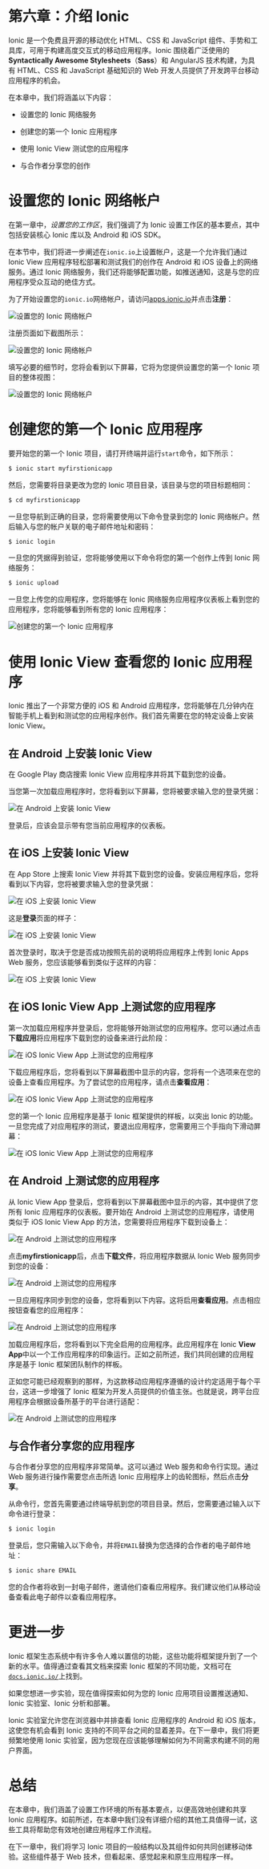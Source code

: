 # 第六章：介绍 Ionic

Ionic 是一个免费且开源的移动优化 HTML、CSS 和 JavaScript 组件、手势和工具库，可用于构建高度交互式的移动应用程序。Ionic 围绕着广泛使用的**Syntactically Awesome Stylesheets**（**Sass**）和 AngularJS 技术构建，为具有 HTML、CSS 和 JavaScript 基础知识的 Web 开发人员提供了开发跨平台移动应用程序的机会。

在本章中，我们将涵盖以下内容：

+   设置您的 Ionic 网络服务

+   创建您的第一个 Ionic 应用程序

+   使用 Ionic View 测试您的应用程序

+   与合作者分享您的创作

# 设置您的 Ionic 网络帐户

在第一章中，*设置您的工作区*，我们强调了为 Ionic 设置工作区的基本要点，其中包括安装核心 Ionic 库以及 Android 和 iOS SDK。

在本节中，我们将进一步阐述在`ionic.io`上设置帐户，这是一个允许我们通过 Ionic View 应用程序轻松部署和测试我们的创作在 Android 和 iOS 设备上的网络服务。通过 Ionic 网络服务，我们还将能够配置功能，如推送通知，这是与您的应用程序受众互动的绝佳方式。

为了开始设置您的`ionic.io`网络帐户，请访问[apps.ionic.io](http://apps.ionic.io)并点击**注册**：

![设置您的 Ionic 网络帐户](img/B04653_06_01.jpg)

注册页面如下截图所示：

![设置您的 Ionic 网络帐户](img/B04653_06_02.jpg)

填写必要的细节时，您将会看到以下屏幕，它将为您提供设置您的第一个 Ionic 项目的整体视图：

![设置您的 Ionic 网络帐户](img/B04653_06_03.jpg)

# 创建您的第一个 Ionic 应用程序

要开始您的第一个 Ionic 项目，请打开终端并运行`start`命令，如下所示：

```js
$ ionic start myfirstionicapp

```

然后，您需要将目录更改为您的 Ionic 项目目录，该目录与您的项目标题相同：

```js
$ cd myfirstionicapp

```

一旦您导航到正确的目录，您将需要使用以下命令登录到您的 Ionic 网络帐户。然后输入与您的帐户关联的电子邮件地址和密码：

```js
$ ionic login

```

一旦您的凭据得到验证，您将能够使用以下命令将您的第一个创作上传到 Ionic 网络服务：

```js
$ ionic upload

```

一旦您上传您的应用程序，您将能够在 Ionic 网络服务应用程序仪表板上看到您的应用程序，您将能够看到所有您的 Ionic 应用程序：

![创建您的第一个 Ionic 应用程序](img/B04653_06_04.jpg)

# 使用 Ionic View 查看您的 Ionic 应用程序

Ionic 推出了一个非常方便的 iOS 和 Android 应用程序，您将能够在几分钟内在智能手机上看到和测试您的应用程序创作。我们首先需要在您的特定设备上安装 Ionic View。

## 在 Android 上安装 Ionic View

在 Google Play 商店搜索 Ionic View 应用程序并将其下载到您的设备。

当您第一次加载应用程序时，您将看到以下屏幕，您将被要求输入您的登录凭据：

![在 Android 上安装 Ionic View](img/B04653_06_05.jpg)

登录后，应该会显示带有您当前应用程序的仪表板。

## 在 iOS 上安装 Ionic View

在 App Store 上搜索 Ionic View 并将其下载到您的设备。安装应用程序后，您将看到以下内容，您将被要求输入您的登录凭据：

![在 iOS 上安装 Ionic View](img/B04653_06_06.jpg)

这是**登录**页面的样子：

![在 iOS 上安装 Ionic View](img/B04653_06_07.jpg)

首次登录时，取决于您是否成功按照先前的说明将应用程序上传到 Ionic Apps Web 服务，您应该能够看到类似于这样的内容：

![在 iOS 上安装 Ionic View](img/B04653_06_08.jpg)

## 在 iOS Ionic View App 上测试您的应用程序

第一次加载应用程序并登录后，您将能够开始测试您的应用程序。您可以通过点击**下载应用**将应用程序下载到您的设备来进行此阶段：

![在 iOS Ionic View App 上测试您的应用程序](img/B04653_06_09.jpg)

下载应用程序后，您将看到以下屏幕截图中显示的内容，您将有一个选项来在您的设备上查看应用程序。为了尝试您的应用程序，请点击**查看应用**：

![在 iOS Ionic View App 上测试您的应用程序](img/B04653_06_10.jpg)

您的第一个 Ionic 应用程序是基于 Ionic 框架提供的样板，以突出 Ionic 的功能。一旦您完成了对应用程序的测试，要退出应用程序，您需要用三个手指向下滑动屏幕：

![在 iOS Ionic View App 上测试您的应用程序](img/B04653_06_11.jpg)

## 在 Android 上测试您的应用程序

从 Ionic View App 登录后，您将看到以下屏幕截图中显示的内容，其中提供了您所有 Ionic 应用程序的仪表板。要开始在 Android 上测试您的应用程序，请使用类似于 iOS Ionic View App 的方法，您需要将应用程序下载到设备上：

![在 Android 上测试您的应用程序](img/B04653_06_12.jpg)

点击**myfirstionicapp**后，点击**下载文件**，将应用程序数据从 Ionic Web 服务同步到您的设备：

![在 Android 上测试您的应用程序](img/B04653_06_13.jpg)

一旦应用程序同步到您的设备，您将看到以下内容。这将启用**查看应用**。点击相应按钮查看您的应用程序：

![在 Android 上测试您的应用程序](img/B04653_06_14.jpg)

加载应用程序后，您将看到以下完全启用的应用程序。此应用程序在 Ionic **View App**中以一个工作应用程序的印象运行。正如之前所述，我们共同创建的应用程序是基于 Ionic 框架团队制作的样板。

正如您可能已经观察到的那样，为这款移动应用程序遵循的设计约定适用于每个平台，这进一步增强了 Ionic 框架为开发人员提供的价值主张。也就是说，跨平台应用程序会根据设备所基于的平台进行适配：

![在 Android 上测试您的应用程序](img/B04653_06_15.jpg)

## 与合作者分享您的应用程序

与合作者分享您的应用程序非常简单。这可以通过 Web 服务和命令行实现。通过 Web 服务进行操作需要您点击所选 Ionic 应用程序上的齿轮图标，然后点击**分享**。

从命令行，您首先需要通过终端导航到您的项目目录。然后，您需要通过输入以下命令进行登录：

```js
$ ionic login

```

登录后，您只需输入以下命令，并将`EMAIL`替换为您选择的合作者的电子邮件地址：

```js
$ ionic share EMAIL

```

您的合作者将收到一封电子邮件，邀请他们查看应用程序。我们建议他们从移动设备查看此电子邮件以查看应用程序。

# 更进一步

Ionic 框架生态系统中有许多令人难以置信的功能，这些功能将框架提升到了一个新的水平。值得通过查看其文档来探索 Ionic 框架的不同功能，文档可在[`docs.ionic.io/`](http://docs.ionic.io/)上找到。

如果您想进一步实验，现在值得探索如何为您的 Ionic 应用项目设置推送通知、Ionic 实验室、Ionic 分析和部署。

Ionic 实验室允许您在浏览器中并排查看 Ionic 应用程序的 Android 和 iOS 版本，这使您有机会看到 Ionic 支持的不同平台之间的显着差异。在下一章中，我们将更频繁地使用 Ionic 实验室，因为您现在应该能够理解如何为不同需求构建不同的用户界面。

# 总结

在本章中，我们涵盖了设置工作环境的所有基本要点，以便高效地创建和共享 Ionic 应用程序。如前所述，在本章中我们没有详细介绍的其他工具值得一试，这些工具将帮助您有效地创建应用程序工作流程。

在下一章中，我们将学习 Ionic 项目的一般结构以及其组件如何共同创建移动体验。这些组件基于 Web 技术，但看起来、感觉起来和原生应用程序一样。
